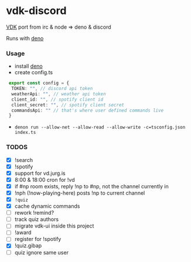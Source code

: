 # vdk-discord
[VDK](https://github.com/jurgenzz/vd) port from irc & node => deno & discord

Runs with [deno](https://deno.land)

### Usage
* install [deno](https://deno.land)
* create config.ts

```ts
 export const config = {
  TOKEN: "", // discord api token
  weatherApi: "", // weather api token
  client_id: "", // spotify client id
  client_secret: "", // spotify client secret
  commandsApi: "" // that's where user defined commands live
 }
```

* `denon run --allow-net --allow-read --allow-write -c=tsconfig.json index.ts`


### TODOS

- [x] !search
- [x] !spotify
- [x] support for vd.jurg.is
- [x] 8:00 & 18:00 cron for !vd
- [x] if #np room exists, reply !np to #np, not the channel currently in
- [x] !nph (!now-playing-here) posts !np to current channel
- [x] `!quiz`
- [x] cache dynamic commands
- [ ] rework !remind?
- [ ] track quiz authors
- [ ] migrate vdk-ui inside this project
- [ ] !award
- [ ] register for !spotify
- [x] !quiz.gibap
- [ ] quiz ignore same user

